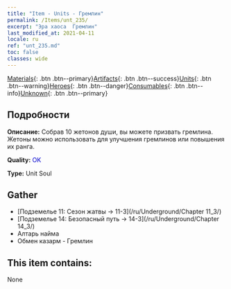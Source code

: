 ```yaml
---
title: "Item - Units - Гремлин"
permalink: /Items/unt_235/
excerpt: "Эра хаоса  Гремлин"
last_modified_at: 2021-04-11
locale: ru
ref: "unt_235.md"
toc: false
classes: wide
---
```

 [Materials](/ru/Items/){: .btn .btn--primary}[Artifacts](/ru/Items/Artifacts/){: .btn .btn--success}[Units](/ru/Items/Units/){: .btn .btn--warning}[Heroes](/ru/Items/Heroes/){: .btn .btn--danger}[Consumables](/ru/Items/Consumables/){: .btn .btn--info}[Unknown](/ru/Items/Unknown/){: .btn .btn--primary}

## Подробности
 **Описание:** Собрав 10 жетонов души, вы можете призвать гремлина. Жетоны можно использовать для улучшения гремлинов или повышения их ранга.

 **Quality:** <span style="color: #0000CD">OK</span>

 **Type:** Unit Soul

## Gather

*    [Подземелье 11: Сезон жатвы -> 11-3](/ru/Underground/Chapter 11_3/) 
*    [Подземелье 14: Безопасный путь -> 14-3](/ru/Underground/Chapter 14_3/) 
*    Алтарь найма 
*    Обмен казарм - Гремлин 

## This item contains:

  None

